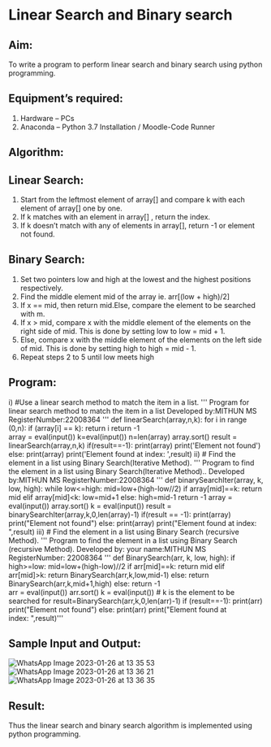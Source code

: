 # Linear Search and Binary search
## Aim:
To write a program to perform linear search and binary search using python programming.
## Equipment’s required:
1.	Hardware – PCs
2.	Anaconda – Python 3.7 Installation / Moodle-Code Runner
## Algorithm:
## Linear Search:
1.	Start from the leftmost element of array[] and compare k with each element of array[] one by one.
2.	If k matches with an element in array[] , return the index.
3.	If k doesn’t match with any of elements in array[], return -1 or element not found.
## Binary Search:
1.	Set two pointers low and high at the lowest and the highest positions respectively.
2.	Find the middle element mid of the array ie. arr[(low + high)/2]
3.	If x == mid, then return mid.Else, compare the element to be searched with m.
4.	If x > mid, compare x with the middle element of the elements on the right side of mid. This is done by setting low to low = mid + 1.
5.	Else, compare x with the middle element of the elements on the left side of mid. This is done by setting high to high = mid - 1.
6.	Repeat steps 2 to 5 until low meets high
## Program:
i) #Use a linear search method to match the item in a list.
'''
Program for linear search method to match the item in a list
Developed by:MITHUN MS
RegisterNumber:22008364
'''
def linearSearch(array,n,k):
    for i in range (0,n):
        if (array[i] == k):
            return i
    return -1    
array = eval(input())
k=eval(input())
n=len(array)
array.sort()
result = linearSearch(array,n,k)
if(result==-1):
    print(array)
    print('Element not found')
else:
    print(array)
    print('Element found at index: ',result)
ii) # Find the element in a list using Binary Search(Iterative Method).
'''
Program to find the element in a list using Binary Search(Iterative Method)..
Developed by:MITHUN MS
RegisterNumber:22008364
'''
def binarySearchIter(array, k, low, high):
    while low<=high:
        mid=low+(high-low//2)
        if array[mid]==k:
            return mid
        elif array[mid]<k:
            low=mid+1
        else:
            high=mid-1
    return -1
array = eval(input())
array.sort()
k = eval(input())
result = binarySearchIter(array,k,0,len(array)-1)
if(result == -1):
    print(array)
    print("Element not found")
else:
    print(array)
    print("Element found at index: ",result)
iii) # Find the element in a list using Binary Search (recursive Method).
'''
Program to find the element in a list using Binary Search (recursive Method).
Developed by: your name:MITHUN MS
RegisterNumber: 22008364
'''
def BinarySearch(arr, k, low, high):
    if high>=low:
        mid=low+(high-low)//2
        if arr[mid]==k:
            return mid
        elif arr[mid]>k:
            return BinarySearch(arr,k,low,mid-1)
        else:
            return BinarySearch(arr,k,mid+1,high)
    else:
        return -1    
arr = eval(input())
arr.sort()
k = eval(input()) # k is the element to be searched for
result=BinarySearch(arr,k,0,len(arr)-1)
if (result==-1):
    print(arr)
    print("Element not found")
else:
    print(arr)
    print("Element found at index: ",result)'''
    
## Sample Input and Output:

![WhatsApp Image 2023-01-26 at 13 35 53](https://user-images.githubusercontent.com/118344695/214794287-f90d547d-b658-4731-9f93-44e66842ce40.jpg)
![WhatsApp Image 2023-01-26 at 13 36 21](https://user-images.githubusercontent.com/118344695/214794306-d3f11d4d-d2c7-4492-98a8-27d38fc146dd.jpg)
![WhatsApp Image 2023-01-26 at 13 36 35](https://user-images.githubusercontent.com/118344695/214794325-9ecc5d3f-f25c-4ea8-8e00-853a8259302a.jpg)


## Result:
Thus the linear search and binary search algorithm is implemented using python programming.
